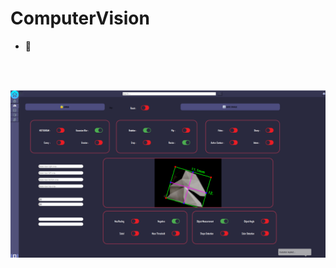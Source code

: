 # ComputerVision


- 🚀

<br>
<br>
<p align="center">
    <img width="1900" src="main.png" alt="system">
</p>
